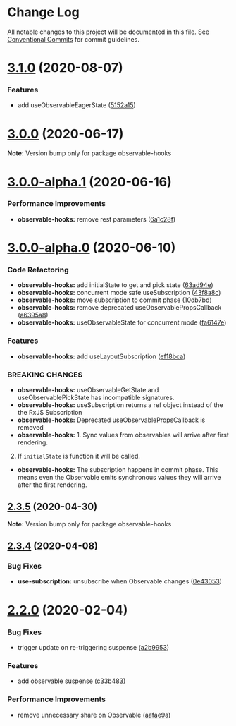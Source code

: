 # Change Log

All notable changes to this project will be documented in this file.
See [Conventional Commits](https://conventionalcommits.org) for commit guidelines.

# [3.1.0](https://github.com/crimx/observable-hooks/compare/v3.0.0...v3.1.0) (2020-08-07)


### Features

* add useObservableEagerState ([5152a15](https://github.com/crimx/observable-hooks/commit/5152a1546c0bba18f4ec2df30266f1cf037a0b8a))





# [3.0.0](https://github.com/crimx/observable-hooks/compare/v3.0.0-alpha.1...v3.0.0) (2020-06-17)

**Note:** Version bump only for package observable-hooks





# [3.0.0-alpha.1](https://github.com/crimx/observable-hooks/compare/v3.0.0-alpha.0...v3.0.0-alpha.1) (2020-06-16)


### Performance Improvements

* **observable-hooks:** remove rest parameters ([6a1c28f](https://github.com/crimx/observable-hooks/commit/6a1c28f0e7f09bcc9ed9fdc2377745f43898a92b))





# [3.0.0-alpha.0](https://github.com/crimx/observable-hooks/compare/v2.3.5...v3.0.0-alpha.0) (2020-06-10)


### Code Refactoring

* **observable-hooks:** add initialState to get and pick state ([63ad94e](https://github.com/crimx/observable-hooks/commit/63ad94ed4d89fa69dffe5f256acb9a3fe4053ef0))
* **observable-hooks:** concurrent mode safe useSubscription ([43f8a8c](https://github.com/crimx/observable-hooks/commit/43f8a8c43541bcfbb97728c1f48baf1be038b301))
* **observable-hooks:** move subscription to commit phase ([10db7bd](https://github.com/crimx/observable-hooks/commit/10db7bd1eb430efc036b786fb99ee3ddff6714bd))
* **observable-hooks:** remove deprecated useObservablePropsCallback ([a6395a8](https://github.com/crimx/observable-hooks/commit/a6395a8625080ffb137b0e4efca32e6556126f6f))
* **observable-hooks:** useObservableState for concurrent mode ([fa6147e](https://github.com/crimx/observable-hooks/commit/fa6147ec34efa0b7826a9081d71b06d0514d6dd5))


### Features

* **observable-hooks:** add useLayoutSubscription ([ef18bca](https://github.com/crimx/observable-hooks/commit/ef18bca61b5b0330276594577c63c4d0e0cf7885))


### BREAKING CHANGES

* **observable-hooks:** useObservableGetState and useObservablePickState has incompatible signatures.
* **observable-hooks:** useSubscription returns a ref object instead of the the RxJS Subscription
* **observable-hooks:** Deprecated useObservablePropsCallback is removed
* **observable-hooks:** 1. Sync values from observables will arrive after first rendering.
2. If `initialState` is function it will be called.
* **observable-hooks:** The subscription happens in commit phase.  This means even the Observable emits synchronous values they will arrive after the first rendering.





## [2.3.5](https://github.com/crimx/observable-hooks/compare/v2.3.4...v2.3.5) (2020-04-30)

**Note:** Version bump only for package observable-hooks





## [2.3.4](https://github.com/crimx/observable-hooks/compare/v2.3.3...v2.3.4) (2020-04-08)


### Bug Fixes

* **use-subscription:** unsubscribe when Observable changes ([0e43053](https://github.com/crimx/observable-hooks/commit/0e430534a46ad4a1574ee850e3bf93140db690c7))





# [2.2.0](https://github.com/crimx/observable-hooks/compare/v2.1.5...v2.2.0) (2020-02-04)


### Bug Fixes

* trigger update on re-triggering suspense ([a2b9953](https://github.com/crimx/observable-hooks/commit/a2b9953f85dc59a1c902d2246e55f03dd95ef8f7))


### Features

* add observable suspense ([c33b483](https://github.com/crimx/observable-hooks/commit/c33b4831c64688de4582c2812dda79275c9a3eb7))


### Performance Improvements

* remove unnecessary share on Observable ([aafae9a](https://github.com/crimx/observable-hooks/commit/aafae9adb0f39c36acc2f8b47d7e35304cc55566))
